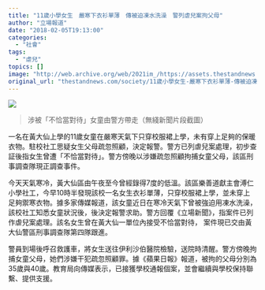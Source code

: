 ```yaml
---
title: "11歲小學女生　嚴寒下衣衫單薄　傳被迫凍水洗澡　警列虐兒案拘父母"
author: "立場報道"
date: "2018-02-05T19:13:00"
categories:
  - "社會"
tags:
  - "虐兒"
topics: []
image: "http://web.archive.org/web/2021im_/https://assets.thestandnews.com/media/photos/11child_AWpfx.png"
original_url: "thestandnews.com/society/11歲小學女生-嚴寒下衣衫單薄-傳被迫凍水洗澡-警列虐兒案拘父母"
---
```

![](http://web.archive.org/web/2021im_/https://assets.thestandnews.com/media/photos/11child_AWpfx.png)
> 涉被「不恰當對待」女童由警方帶走（無綫新聞片段截圖）

一名在黃大仙上學的11歲女童在嚴寒天氣下只穿校服裙上學，未有穿上足夠的保暖衣物。駐校社工思疑女生父母疏忽照顧，決定報警。警方已列虐兒案處理，初步查証後指女生曾遭「不恰當對待」。警方傍晚以涉嫌疏忽照顧拘捕女童父母，該區刑事調查隊現正調查事件。 

今天天氣寒冷，黃大仙區由午夜至今曾經錄得7度的低溫。該區樂善道獻主會溥仁小學社工，今早10時半發現該校一名女生衣衫單薄，只穿校服裙上學，並未穿上足夠禦寒衣物。據多家傳媒報道，該女童近日在寒冷天氣下曾被強迫用凍水洗澡，該校社工知悉女童狀況後，後決定報警求助。警方回覆《立場新聞》，指案件已列作虐兒案處理。該名女生曾在黃大仙一單位內接受不恰當對待， 案件現已交由黃大仙警區刑事調查隊第四隊跟進。 

警員到場後呼召救護車，將女生送往伊利沙伯醫院檢驗，送院時清醒。警方傍晚拘捕女童父母，她們涉嫌干犯疏忽照顧罪。據《蘋果日報》報道，被拘的父母分別為35歲與40歲。教育局向傳媒表示，已接獲學校通報個案，並會繼續與學校保持聯繫、提供支援。